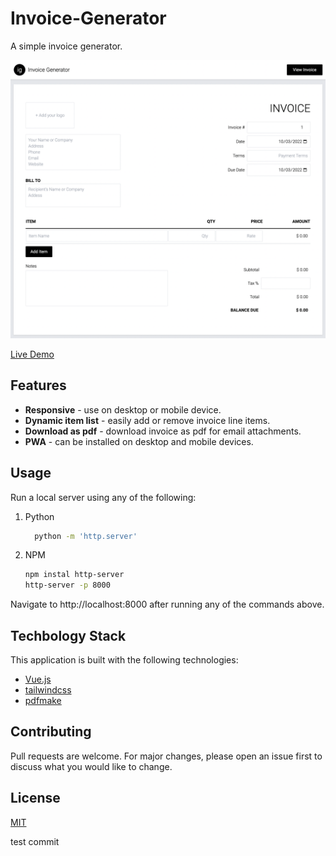 # Invoice-Generator

A simple invoice generator.

![Screenshot](./screenshot.png 'Invoice Generator Screenshot')

[Live Demo](https://ranasun.github.io/invoice-generator/)

## Features

-   **Responsive** - use on desktop or mobile device.
-   **Dynamic item list** - easily add or remove invoice line items.
-   **Download as pdf** - download invoice as pdf for email attachments.
-   **PWA** - can be installed on desktop and mobile devices.

## Usage

Run a local server using any of the following:

1. Python
    ```bash
      python -m 'http.server'
    ```
2. NPM
    ```bash
    npm instal http-server
    http-server -p 8000
    ```

Navigate to http://localhost:8000 after running any of the commands above.

## Techbology Stack

This application is built with the following technologies:

-   [Vue.js](https://vuejs.org/)
-   [tailwindcss](https://tailwindcss.com/)
-   [pdfmake](http://pdfmake.org/)

## Contributing

Pull requests are welcome. For major changes, please open an issue first to discuss what you would like to change.

## License

[MIT](https://choosealicense.com/licenses/mit/)

test commit

